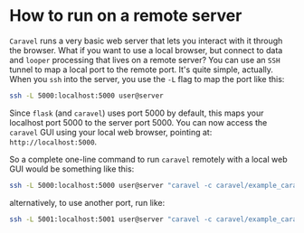 # How to run on a remote server

`Caravel` runs a very basic web server that lets you interact with it through the browser. What if you want to use a local browser, but connect to data and `looper` processing that lives on a remote server? You can use an `SSH` tunnel to map a local port to the remote port. It's quite simple, actually. When you `ssh` into the server, you use the `-L` flag to map the port like this:

```bash
ssh -L 5000:localhost:5000 user@server
```

Since `flask` (and `caravel`) uses port 5000 by default, this maps your localhost port 5000 to the server port 5000. You can now access the `caravel` GUI using your local web browser, pointing at: `http://localhost:5000`.

So a complete one-line command to run `caravel` remotely with a local web GUI would be something like this:

```bash
ssh -L 5000:localhost:5000 user@server "caravel -c caravel/example_caravel.yaml"
```
alternatively, to use another port, run like:

```bash
ssh -L 5001:localhost:5001 user@server "caravel -c caravel/example_caravel.yaml -p 5001"
```
